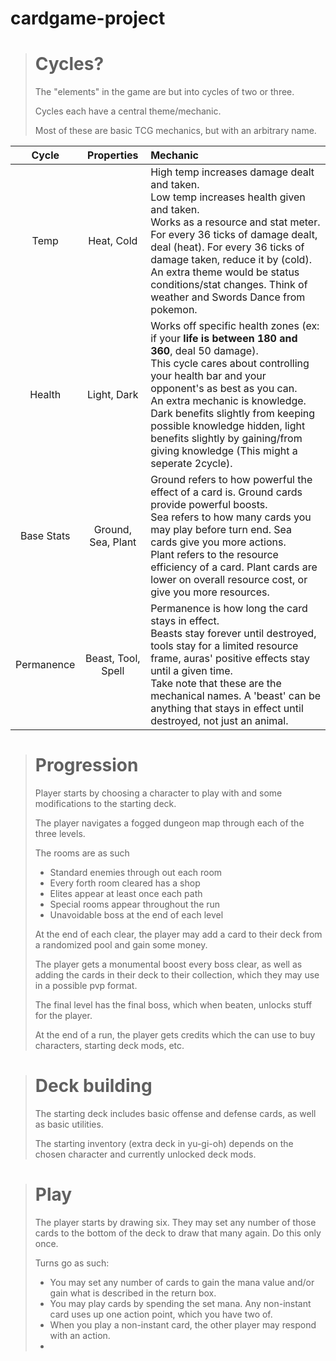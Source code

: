 # cardgame-project
  > # Cycles?
  > The "elements" in the game are but into cycles of two or three.
  >
  > Cycles each have a central theme/mechanic.
  >
  > Most of these are basic TCG mechanics, but with an arbitrary name.


|Cycle|Properties|Mechanic|
|:---:|:---:|:---|
|Temp|Heat, Cold|High temp increases damage dealt and taken.<br>Low temp increases health given and taken.<br>Works as a resource and stat meter. For every 36 ticks of damage dealt, deal (heat). For every 36 ticks of damage taken, reduce it by (cold).<br>An extra theme would be status conditions/stat changes. Think of weather and Swords Dance from pokemon.|
|Health|Light, Dark|Works off specific health zones (ex: if your **life is between 180 and 360**, deal 50 damage).<br>This cycle cares about controlling your health bar and your opponent's as best as you can.<br>An extra mechanic is knowledge. Dark benefits slightly from keeping possible knowledge hidden, light benefits slightly by gaining/from giving knowledge (This might a seperate 2cycle).|
|Base Stats|Ground, Sea, Plant|Ground refers to how powerful the effect of a card is. Ground cards provide powerful boosts.<br>Sea refers to how many cards you may play before turn end. Sea cards give you more actions.<br>Plant refers to the resource efficiency of a card. Plant cards are lower on overall resource cost, or give you more resources.|
|Permanence|Beast, Tool, Spell|Permanence is how long the card stays in effect.<br>Beasts stay forever until destroyed, tools stay for a limited resource frame, auras' positive effects stay until a given time.<br>Take note that these are the mechanical names. A 'beast' can be anything that stays in effect until destroyed, not just an animal.|

> # Progression
> Player starts by choosing a character to play with and some modifications to the starting deck.
> 
> The player navigates a fogged dungeon map through each of the three levels.
>
> The rooms are as such
> - Standard enemies through out each room
> - Every forth room cleared has a shop
> - Elites appear at least once each path
> - Special rooms appear throughout the run
> - Unavoidable boss at the end of each level
>
> At the end of each clear, the player may add a card to their deck from a randomized pool and gain some money.
>
> The player gets a monumental boost every boss clear, as well as adding the cards in their deck to their collection, which they may use in a possible pvp format.
>
> The final level has the final boss, which when beaten, unlocks stuff for the player.
>
> At the end of a run, the player gets credits which the can use to buy characters, starting deck mods, etc.

> # Deck building
> The starting deck includes basic offense and defense cards, as well as basic utilities.
>
> The starting inventory (extra deck in yu-gi-oh) depends on the chosen character and currently unlocked deck mods.

> # Play
> The player starts by drawing six. They may set any number of those cards to the bottom of the deck to draw that many again. Do this only once.
>
> Turns go as such:
> - You may set any number of cards to gain the mana value and/or gain what is described in the return box.
> - You may play cards by spending the set mana. Any non-instant card uses up one action point, which you have two of.
> - When you play a non-instant card, the other player may respond with an action.
> - 
